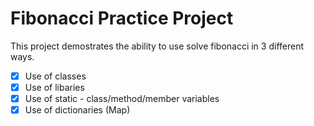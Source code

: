 # Fibonacci Practice Project

This project demostrates the ability to use solve fibonacci in 3 different ways.
-[x] Use of classes
-[x] Use of libaries
-[x] Use of static - class/method/member variables
-[x] Use of dictionaries (Map)
